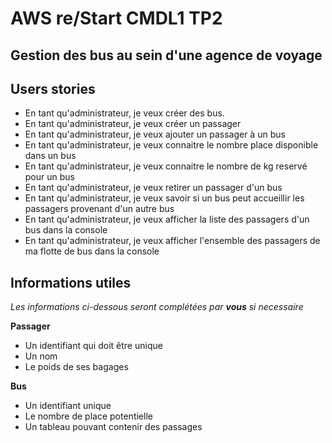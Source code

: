 # AWS re/Start CMDL1 TP2
## Gestion des bus au sein d'une agence de voyage


## Users stories
- En tant qu'administrateur, je veux créer des bus. 
- En tant qu'administrateur, je veux créer un passager
- En tant qu'administrateur, je veux ajouter un passager à un bus
- En tant qu'administrateur, je veux connaitre le nombre place disponible dans un bus
- En tant qu'administrateur, je veux connaitre le nombre de kg reservé pour un bus
- En tant qu'administrateur, je veux retirer un passager d'un bus
- En tant qu'administrateur, je veux savoir si un bus peut accueillir les passagers provenant d'un autre bus
- En tant qu'administrateur, je veux afficher la liste des passagers d'un bus dans la console
- En tant qu'administrateur, je veux afficher l'ensemble des passagers de ma flotte de bus dans la console

## Informations utiles

*Les informations ci-dessous seront complétées par **vous** si necessaire*

**Passager**
- Un identifiant qui doit être unique
- Un nom
- Le poids de ses bagages

**Bus**
- Un identifiant unique
- Le nombre de place potentielle
- Un tableau pouvant contenir des passages

